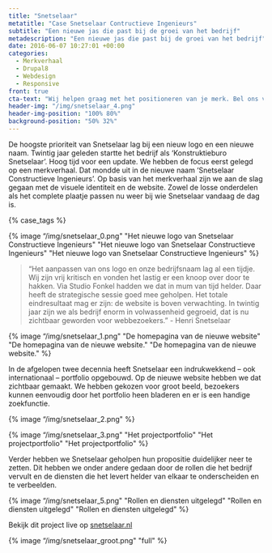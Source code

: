 ```yaml
---
title: "Snetselaar"
metatitle: "Case Snetselaar Contructieve Ingenieurs"
subtitle: "Een nieuwe jas die past bij de groei van het bedrijf"
metadescription: "Een nieuwe jas die past bij de groei van het bedrijf"
date: 2016-06-07 10:27:01 +00:00
categories:
  - Merkverhaal
  - Drupal8
  - Webdesign
  - Responsive
front: true
cta-text: "Wij helpen graag met het positioneren van je merk. Bel ons voor meer informatie."
header-img: "/img/snetselaar_4.png"
header-img-position: "100% 80%"
background-position: "50% 32%"
---
```


De hoogste prioriteit van Snetselaar lag bij een nieuw logo en een nieuwe naam. Twintig jaar geleden startte het bedrijf als ‘Konstruktieburo Snetselaar’. Hoog tijd voor een update. We hebben de focus eerst gelegd op een merkverhaal. Dat mondde uit in de nieuwe naam ‘Snetselaar Constructieve Ingenieurs’. Op basis van het merkverhaal zijn we aan de slag gegaan met de visuele identiteit en de website. Zowel de losse onderdelen als het complete plaatje passen nu weer bij wie Snetselaar vandaag de dag is.

{% case_tags %}

{% image “/img/snetselaar_0.png" "Het nieuwe logo van Snetselaar Constructieve Ingenieurs" "Het nieuwe logo van Snetselaar Constructieve Ingenieurs" "Het nieuwe logo van Snetselaar Constructieve Ingenieurs" %}

> “Het aanpassen van ons logo en onze bedrijfsnaam lag al een tijdje. Wij zijn vrij kritisch en vonden het lastig er een knoop over door te hakken. Via Studio Fonkel hadden we dat in mum van tijd helder. Daar heeft de strategische sessie goed mee geholpen. Het totale eindresultaat mag er zijn: de website is boven verwachting. In twintig jaar zijn we als bedrijf enorm in volwassenheid gegroeid, dat is nu zichtbaar geworden voor webbezoekers.”  - Henri Snetselaar

{% image “/img/snetselaar_1.png" "De homepagina van de nieuwe website" "De homepagina van de nieuwe website." "De homepagina van de nieuwe website." %}

In de afgelopen twee decennia heeft Snetselaar een indrukwekkend – ook internationaal – portfolio opgebouwd. Op de nieuwe website hebben we dat zichtbaar gemaakt. We hebben gekozen voor groot beeld, bezoekers kunnen eenvoudig door het portfolio heen bladeren en er is een handige zoekfunctie.  

{% image “/img/snetselaar_2.png" %}

{% image “/img/snetselaar_3.png" "Het projectportfolio" "Het projectportfolio" "Het projectportfolio" %}

Verder hebben we Snetselaar geholpen hun propositie duidelijker neer te zetten. Dit hebben we onder andere gedaan door de rollen die het bedrijf vervult en de diensten die het levert helder van elkaar te onderscheiden en te verbeelden.

{% image “/img/snetselaar_5.png" "Rollen en diensten uitgelegd" "Rollen en diensten uitgelegd" "Rollen en diensten uitgelegd" %}

Bekijk dit project live op <a href="http://snetselaar.nl/" target="_blank">snetselaar.nl</a>

{% image “/img/snetselaar_groot.png" "full" %}
